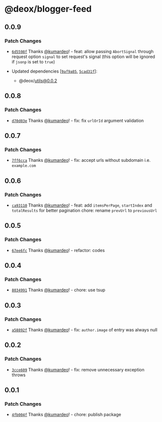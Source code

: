 # @deox/blogger-feed

## 0.0.9

### Patch Changes

- [`6d5598f`](https://github.com/kumardeo/deox/commit/6d5598f18c721a4485305a5674a8d6673ce6abb4) Thanks [@kumardeo](https://github.com/kumardeo)! - feat: allow passing `AbortSignal` through request option `signal` to set request's signal (this option will be ignored if `jsonp` is set to `true`)

- Updated dependencies [[`9af9a85`](https://github.com/kumardeo/deox/commit/9af9a8532fb53b4232ff5f757779a52cd02a2a8c), [`5cad31f`](https://github.com/kumardeo/deox/commit/5cad31fe07f41c856a315ecd6eab503f45a553b1)]:
  - @deox/utils@0.0.2

## 0.0.8

### Patch Changes

- [`d70d03e`](https://github.com/kumardeo/deox/commit/d70d03ef9826317ba2200689de67c5850a91b423) Thanks [@kumardeo](https://github.com/kumardeo)! - fix: fix `urlOrId` argument validation

## 0.0.7

### Patch Changes

- [`7ff6cca`](https://github.com/kumardeo/deox/commit/7ff6cca913d5fc953f49056d81da80273e734d5c) Thanks [@kumardeo](https://github.com/kumardeo)! - fix: accept urls without subdomain i.e. `example.com`

## 0.0.6

### Patch Changes

- [`ca93110`](https://github.com/kumardeo/deox/commit/ca93110ffd7ab7c8a0ec40c2adb0861c160f3996) Thanks [@kumardeo](https://github.com/kumardeo)! - feat: add `itemsPerPage`, `startIndex` and `totalResults` for better pagination
  chore: rename `prevUrl` to `previousUrl`

## 0.0.5

### Patch Changes

- [`67ee6fc`](https://github.com/kumardeo/deox/commit/67ee6fcb8170757a35b3c26d8c3bd2f29a36024a) Thanks [@kumardeo](https://github.com/kumardeo)! - refactor: codes

## 0.0.4

### Patch Changes

- [`8034991`](https://github.com/kumardeo/deox/commit/80349919722aef5c9dfffc30a603b0c7fe40f0e7) Thanks [@kumardeo](https://github.com/kumardeo)! - chore: use tsup

## 0.0.3

### Patch Changes

- [`a58892f`](https://github.com/kumardeo/deox/commit/a58892fa1ee55c47cf781fbb841c9aeb5ce4c084) Thanks [@kumardeo](https://github.com/kumardeo)! - fix: `author.image` of entry was always null

## 0.0.2

### Patch Changes

- [`3cce609`](https://github.com/kumardeo/deox/commit/3cce6095fd5573a31ee1743e79dcbb7d3636a165) Thanks [@kumardeo](https://github.com/kumardeo)! - fix: remove unnecessary exception throws

## 0.0.1

### Patch Changes

- [`4fb004f`](https://github.com/kumardeo/deox/commit/4fb004f2ae4c7c8e20bb5b12d00763cfaaba3775) Thanks [@kumardeo](https://github.com/kumardeo)! - chore: publish package
